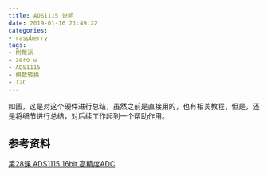 ```yaml
---
title: ADS1115 说明
date: 2019-01-16 21:49:22
categories:
- raspberry
tags:
- 树莓派
- zero w
- ADS1115
- 模数转换
- I2C
---
```

如图，这是对这个硬件进行总结，虽然之前是直接用的，也有相关教程，但是，还是将细节进行总结，对后续工作起到一个帮助作用。

<!--more-->

## 参考资料

[第28课 ADS1115 16bit 高精度ADC](http://ardui.co/archives/833)











